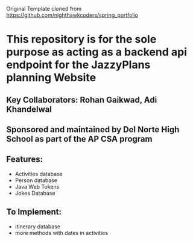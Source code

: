 Original Template cloned from https://github.com/nighthawkcoders/spring_portfolio
# This repository is for the sole purpose as acting as a backend api endpoint for the JazzyPlans planning Website
## Key Collaborators: Rohan Gaikwad, Adi Khandelwal
## Sponsored and maintained by Del Norte High School as part of the AP CSA program
## Features:
- Activities database
- Person database
- Java Web Tokens
- Jokes Database
## To Implement:
- itinerary database
- more methods with dates in activities
